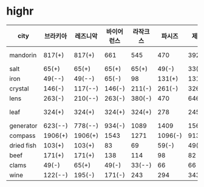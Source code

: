 # highr

| city       | 브라키아 | 레즈니악 | 바이어런스 | 라작크스 | 파시즈 | 제라드  | 세라페  |  파난 |  어시워드 |   |   |   |
|------------|----|----|---|-------|-------|------|---|---|---|---|---|---|
| mandorin   | 817(+) | 817(+) | 661| 545 | 470   | 392  | 313  | 255(-)  | 171(--)  |   |   |   |
| salt       | 65(+) | 65(+) | 65(+) | 65(+) |49(-) | 33(--) | 49(-) | 66(+) | 65(+)   |   |   |   |
| iron       | 49(--) | 49(--) | 65(-) | 98 |131(+)    | 131(+)  | 131(+)  | 66(-)  | 65(-)  |   |   |   |
| crystal    | 146(-) | 117(--) | 146(-) | 211(-) | 261(-) | 326  | 392 | 457(+) | 454(+)  |   |   |   |
| lens       | 263(-) | 210(--) | 263(-) | 380(-) | 470   | 646  | 881(+)  |  822 | 642  |   |   |   |
| leaf       | 324(+) | 324(+) | 324(+) | 324(+) | 278  | 245  | 196(-) |  180(-) | 146(--)  |   |   |   |
| generator  | 623(--) | 778(--) | 934(-) | 1089 | 1409 | 1565(+) | 1252  | 1096 | 934(-)  |   |   |   |
| compass    | 1906(+) | 1906(+) | 1543 | 1271 |1096(-)  | 913(--) |  1096(-) | 1278 | 1271  |   |   |   |
| dried fish | 103(+) | 103(+) | 83 | 69 | 59(-) | 49(--) |  59(-) | 69  | 83  |   |   |   |
| beef       | 171(+) | 171(+) | 138 | 114 | 98 | 82   |  66 | 53(-)  | 36(--)  |   |   |   |
| clams      | 49(-) | 65(+) | 49(-) |  33(--) | 66  | 66   | 66  | 66  |  66 |   |   |   |
| wine       | 122(--) | 195(-) | 171(-) | 243 | 294 | 343  | 367  | 416(+)  | 438(+)  |   |   |   |
